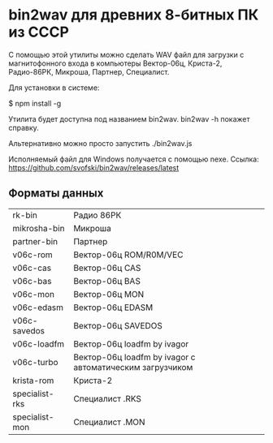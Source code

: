 bin2wav для древних 8-битных ПК из СССР
=======================================

С помощью этой утилиты можно сделать WAV файл для загрузки 
с магнитофонного входа в компьютеры Вектор-06ц, Криста-2, Радио-86РК, 
Микроша, Партнер, Специалист. 

Для установки в системе:

$ npm install -g

Утилита будет доступна под названием bin2wav. bin2wav -h покажет справку.

Альтернативно можно просто запустить ./bin2wav.js

Исполняемый файл для Windows получается с помощью nexe. Ссылка: https://github.com/svofski/bin2wav/releases/latest


Форматы данных
--------------
  |    |    |
  |---------------|-------|
  | rk-bin          | Радио 86РК              |
  | mikrosha-bin    | Микроша                 |  
|partner-bin     |Партнер |
|v06c-rom        |Вектор-06ц ROM/R0M/VEC |
|v06c-cas        |Вектор-06ц CAS |
|v06c-bas        |Вектор-06ц BAS |
|v06c-mon        |Вектор-06ц MON |
|v06c-edasm      |Вектор-06ц EDASM |
|v06c-savedos    |Вектор-06ц SAVEDOS |
|v06c-loadfm     |Вектор-06ц loadfm by ivagor |
|v06c-turbo      |Вектор-06ц loadfm by ivagor с автоматическим загрузчиком |
|krista-rom      |Криста-2 |
|specialist-rks  |Специалист .RKS |
|specialist-mon  |Специалист .MON |
